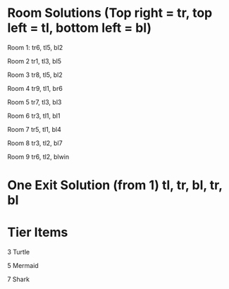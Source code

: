 # Room Solutions (Top right = tr, top left = tl, bottom left = bl)

Room 1: tr6, tl5, bl2

Room 2 tr1, tl3, bl5

Room 3 tr8, tl5, bl2

Room 4 tr9, tl1, br6

Room 5 tr7, tl3, bl3

Room 6 tr3, tl1, bl1

Room 7 tr5, tl1, bl4

Room 8 tr3, tl2, bl7

Room 9 tr6, tl2, blwin

# One Exit Solution (from 1) tl, tr, bl, tr, bl

# Tier Items

3 Turtle

5 Mermaid

7 Shark
